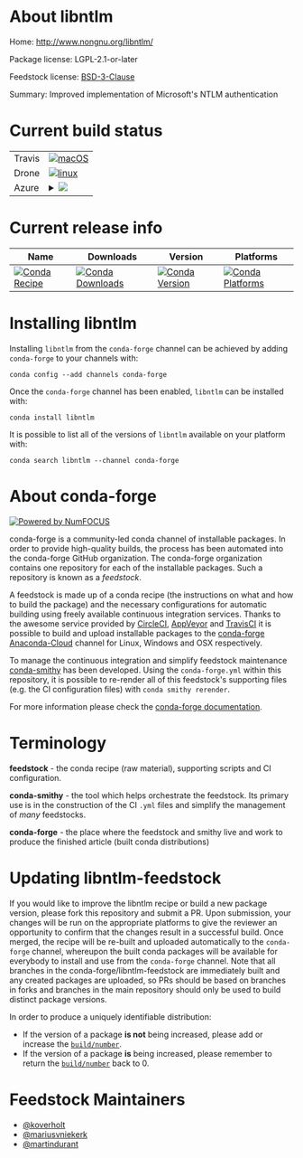 About libntlm
=============

Home: http://www.nongnu.org/libntlm/

Package license: LGPL-2.1-or-later

Feedstock license: [BSD-3-Clause](https://github.com/conda-forge/libntlm-feedstock/blob/master/LICENSE.txt)

Summary: Improved implementation of Microsoft's NTLM authentication

Current build status
====================


<table><tr>
    <td>Travis</td>
    <td>
      <a href="https://travis-ci.com/conda-forge/libntlm-feedstock">
        <img alt="macOS" src="https://img.shields.io/travis/com/conda-forge/libntlm-feedstock/master.svg?label=macOS">
      </a>
    </td>
  </tr><tr>
    <td>Drone</td>
    <td>
      <a href="https://cloud.drone.io/conda-forge/libntlm-feedstock">
        <img alt="linux" src="https://img.shields.io/drone/build/conda-forge/libntlm-feedstock/master.svg?label=Linux">
      </a>
    </td>
  </tr>
    
  <tr>
    <td>Azure</td>
    <td>
      <details>
        <summary>
          <a href="https://dev.azure.com/conda-forge/feedstock-builds/_build/latest?definitionId=557&branchName=master">
            <img src="https://dev.azure.com/conda-forge/feedstock-builds/_apis/build/status/libntlm-feedstock?branchName=master">
          </a>
        </summary>
        <table>
          <thead><tr><th>Variant</th><th>Status</th></tr></thead>
          <tbody><tr>
              <td>linux_64</td>
              <td>
                <a href="https://dev.azure.com/conda-forge/feedstock-builds/_build/latest?definitionId=557&branchName=master">
                  <img src="https://dev.azure.com/conda-forge/feedstock-builds/_apis/build/status/libntlm-feedstock?branchName=master&jobName=linux&configuration=linux_64_" alt="variant">
                </a>
              </td>
            </tr><tr>
              <td>linux_aarch64</td>
              <td>
                <a href="https://dev.azure.com/conda-forge/feedstock-builds/_build/latest?definitionId=557&branchName=master">
                  <img src="https://dev.azure.com/conda-forge/feedstock-builds/_apis/build/status/libntlm-feedstock?branchName=master&jobName=linux&configuration=linux_aarch64_" alt="variant">
                </a>
              </td>
            </tr><tr>
              <td>linux_ppc64le</td>
              <td>
                <a href="https://dev.azure.com/conda-forge/feedstock-builds/_build/latest?definitionId=557&branchName=master">
                  <img src="https://dev.azure.com/conda-forge/feedstock-builds/_apis/build/status/libntlm-feedstock?branchName=master&jobName=linux&configuration=linux_ppc64le_" alt="variant">
                </a>
              </td>
            </tr><tr>
              <td>osx_64</td>
              <td>
                <a href="https://dev.azure.com/conda-forge/feedstock-builds/_build/latest?definitionId=557&branchName=master">
                  <img src="https://dev.azure.com/conda-forge/feedstock-builds/_apis/build/status/libntlm-feedstock?branchName=master&jobName=osx&configuration=osx_64_" alt="variant">
                </a>
              </td>
            </tr><tr>
              <td>osx_arm64</td>
              <td>
                <a href="https://dev.azure.com/conda-forge/feedstock-builds/_build/latest?definitionId=557&branchName=master">
                  <img src="https://dev.azure.com/conda-forge/feedstock-builds/_apis/build/status/libntlm-feedstock?branchName=master&jobName=osx&configuration=osx_arm64_" alt="variant">
                </a>
              </td>
            </tr>
          </tbody>
        </table>
      </details>
    </td>
  </tr>
</table>

Current release info
====================

| Name | Downloads | Version | Platforms |
| --- | --- | --- | --- |
| [![Conda Recipe](https://img.shields.io/badge/recipe-libntlm-green.svg)](https://anaconda.org/conda-forge/libntlm) | [![Conda Downloads](https://img.shields.io/conda/dn/conda-forge/libntlm.svg)](https://anaconda.org/conda-forge/libntlm) | [![Conda Version](https://img.shields.io/conda/vn/conda-forge/libntlm.svg)](https://anaconda.org/conda-forge/libntlm) | [![Conda Platforms](https://img.shields.io/conda/pn/conda-forge/libntlm.svg)](https://anaconda.org/conda-forge/libntlm) |

Installing libntlm
==================

Installing `libntlm` from the `conda-forge` channel can be achieved by adding `conda-forge` to your channels with:

```
conda config --add channels conda-forge
```

Once the `conda-forge` channel has been enabled, `libntlm` can be installed with:

```
conda install libntlm
```

It is possible to list all of the versions of `libntlm` available on your platform with:

```
conda search libntlm --channel conda-forge
```


About conda-forge
=================

[![Powered by NumFOCUS](https://img.shields.io/badge/powered%20by-NumFOCUS-orange.svg?style=flat&colorA=E1523D&colorB=007D8A)](http://numfocus.org)

conda-forge is a community-led conda channel of installable packages.
In order to provide high-quality builds, the process has been automated into the
conda-forge GitHub organization. The conda-forge organization contains one repository
for each of the installable packages. Such a repository is known as a *feedstock*.

A feedstock is made up of a conda recipe (the instructions on what and how to build
the package) and the necessary configurations for automatic building using freely
available continuous integration services. Thanks to the awesome service provided by
[CircleCI](https://circleci.com/), [AppVeyor](https://www.appveyor.com/)
and [TravisCI](https://travis-ci.com/) it is possible to build and upload installable
packages to the [conda-forge](https://anaconda.org/conda-forge)
[Anaconda-Cloud](https://anaconda.org/) channel for Linux, Windows and OSX respectively.

To manage the continuous integration and simplify feedstock maintenance
[conda-smithy](https://github.com/conda-forge/conda-smithy) has been developed.
Using the ``conda-forge.yml`` within this repository, it is possible to re-render all of
this feedstock's supporting files (e.g. the CI configuration files) with ``conda smithy rerender``.

For more information please check the [conda-forge documentation](https://conda-forge.org/docs/).

Terminology
===========

**feedstock** - the conda recipe (raw material), supporting scripts and CI configuration.

**conda-smithy** - the tool which helps orchestrate the feedstock.
                   Its primary use is in the construction of the CI ``.yml`` files
                   and simplify the management of *many* feedstocks.

**conda-forge** - the place where the feedstock and smithy live and work to
                  produce the finished article (built conda distributions)


Updating libntlm-feedstock
==========================

If you would like to improve the libntlm recipe or build a new
package version, please fork this repository and submit a PR. Upon submission,
your changes will be run on the appropriate platforms to give the reviewer an
opportunity to confirm that the changes result in a successful build. Once
merged, the recipe will be re-built and uploaded automatically to the
`conda-forge` channel, whereupon the built conda packages will be available for
everybody to install and use from the `conda-forge` channel.
Note that all branches in the conda-forge/libntlm-feedstock are
immediately built and any created packages are uploaded, so PRs should be based
on branches in forks and branches in the main repository should only be used to
build distinct package versions.

In order to produce a uniquely identifiable distribution:
 * If the version of a package **is not** being increased, please add or increase
   the [``build/number``](https://conda.io/docs/user-guide/tasks/build-packages/define-metadata.html#build-number-and-string).
 * If the version of a package **is** being increased, please remember to return
   the [``build/number``](https://conda.io/docs/user-guide/tasks/build-packages/define-metadata.html#build-number-and-string)
   back to 0.

Feedstock Maintainers
=====================

* [@koverholt](https://github.com/koverholt/)
* [@mariusvniekerk](https://github.com/mariusvniekerk/)
* [@martindurant](https://github.com/martindurant/)

